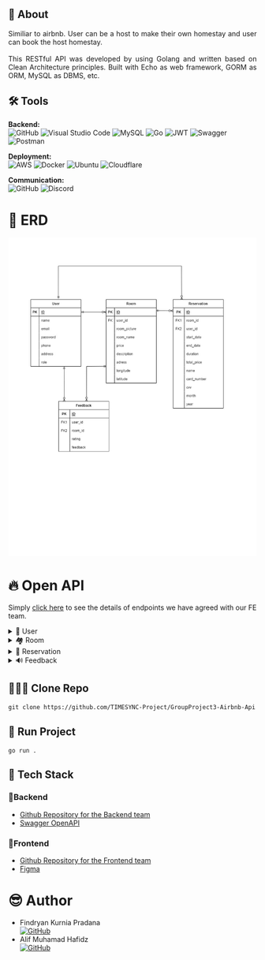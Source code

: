 ## 💫 About
<p align="justify">Similiar to airbnb. User can be a host to make their own homestay and user can book the host homestay.<br>
  <br>
This RESTful API was developed by using Golang and written based on Clean Architecture principles. Built with Echo as web framework, GORM as ORM, MySQL as DBMS, etc.
</p>

## 🛠 Tools
**Backend:** <br>
![GitHub](https://img.shields.io/badge/github-%23121011.svg?style=for-the-badge&logo=github&logoColor=white)
![Visual Studio Code](https://img.shields.io/badge/Visual%20Studio%20Code-0078d7.svg?style=for-the-badge&logo=visual-studio-code&logoColor=white)
![MySQL](https://img.shields.io/badge/mysql-%2300f.svg?style=for-the-badge&logo=mysql&logoColor=white)
![Go](https://img.shields.io/badge/go-%2300ADD8.svg?style=for-the-badge&logo=go&logoColor=white)
![JWT](https://img.shields.io/badge/JWT-black?style=for-the-badge&logo=JSON%20web%20tokens)
![Swagger](https://img.shields.io/badge/-Swagger-%23Clojure?style=for-the-badge&logo=swagger&logoColor=white)
![Postman](https://img.shields.io/badge/Postman-FF6C37?style=for-the-badge&logo=postman&logoColor=white)

**Deployment:** <br>
![AWS](https://img.shields.io/badge/AWS-%23FF9900.svg?style=for-the-badge&logo=amazon-aws&logoColor=white)
![Docker](https://img.shields.io/badge/docker-%230db7ed.svg?style=for-the-badge&logo=docker&logoColor=white)
![Ubuntu](https://img.shields.io/badge/Ubuntu-E95420?style=for-the-badge&logo=ubuntu&logoColor=white)
![Cloudflare](https://img.shields.io/badge/Cloudflare-F38020?style=for-the-badge&logo=Cloudflare&logoColor=white)

**Communication:**  
![GitHub](https://img.shields.io/badge/github%20Project-%23121011.svg?style=for-the-badge&logo=github&logoColor=white)
![Discord](https://img.shields.io/badge/Discord-%237289DA.svg?style=for-the-badge&logo=discord&logoColor=white)

# 🔗 ERD
<img src="Group2_ERD.jpg">

# 🔥 Open API

Simply [click here](https://app.swaggerhub.com/apis-docs/ALIFMUHAMADHAFIDZ23/Air-BNB/1.0.0) to see the details of endpoints we have agreed with our FE team.

<details>
  <summary>👶 User </summary>
  
| Method      | Endpoint            | Params      |q-Params            | JWT Token   | Function                                |
| ----------- | ------------------- | ----------- |--------------------| ----------- | --------------------------------------- |
| POST        | /register           | -           |-                   | NO        | Register a new Use                |
| POST        | /login              | -           |-                   | NO          | Login to the system                     |
| GET         | /users          | -           |-                   | YES         | Show user profile                    |
| PUT         | /users         | -           |-                   | YES         | Update user profile                  |
| DELETE         | /users          | -           |-                   | YES         | Deactivate User                   |
| POST         | /users/upgrade       |  |-                   | YES         | make user to host role                   |

  
</details>

<details>
  <summary>🏘 Room</summary>
  
| Method      | Endpoint            | Params      | JWT Token   | Function                                |
| ----------- | ------------------- | ----------- | ----------- | --------------------------------------- |
| POST        | /rooms              | -           | YES          | Post a rooms as a host                    |
| GET         | /rooms   | -    | YES          | Get All Available room  |
| GET         | /rooms   | rooms_id    | YES          | Get Rooms Detail |
| PUT         | /rooms   | rooms_id    | YES          | Edit Room |
| DELETE       | /rooms   | rooms_id    | YES          | Delete Room |
 | GET         | /users/user_id /rooms  | user_id    | YES          | Get All user room |

  </details>
     <details>
  <summary>📠 Reservation</summary>
  
| Method      | Endpoint            | Params      | JWT Token   | Function                                |
| ----------- | ------------------- | ----------- | ----------- | --------------------------------------- |
| POST        | /reservations/check             | -           | YES          | To Check Room Availability                    |
      | POST         | /reservations   | -    | YES          | Make User Reservation |
| GET         | /reservations   | -    | YES          | Get User Reservation |


  </details>
  <details>
   <summary>🔊 Feedback</summary>
  
| Method      | Endpoint            | Params      | JWT Token   | Function                                |
| ----------- | ------------------- | ----------- | ----------- | --------------------------------------- |
| POST        | /feedbacks             | -           | YES          | To Make a Room Feedback from User                    |
| GET       | /feedbacks             |           | YES          | Get User Feedback                    |
| GET       | /feedbacks/feedback_id             | feedback_id          | YES          | Get User Feedback Detail                    |
| GET      | /rooms/rooms_id/feedback         | rooms_id          | YES          | Get User Feedback In Room Detail                   |
| PUT      | /feedbacks            | feedback_id          | YES          | Edit User Feedback                   |


  </details>
    
 ## 👨🏽‍💻 Clone Repo
```shell
git clone https://github.com/TIMESYNC-Project/GroupProject3-Airbnb-Api
```

## 🎯 Run Project
```shell
go run .
```

## 🚀 Tech Stack
### 🧰Backend
- [Github Repository for the Backend team](https://github.com/Alta-Project3/GroupProject3-Airbnb-Api)
- [Swagger OpenAPI](https://app.swaggerhub.com/apis-docs/ALIFMUHAMADHAFIDZ23/Air-BNB/1.0.0)

### 🧰Frontend
- [Github Repository for the Frontend team](https://github.com/Alta-Project3/GroupProject3-Airbnb-App)
- [Figma](https://www.figma.com/file/zdRtmaAmCsmLGG2b4IioRP/Group-Project-3-Air-Bnb?node-id=0-1&t=PdQQ8RY7Zp6CBCGU-0)

# 😎 Author
-  Findryan Kurnia Pradana  <br>  [![GitHub](https://img.shields.io/badge/Findryan-%23121011.svg?style=for-the-badge&logo=github&logoColor=white)](https://github.com/Findryankp)
-  Alif Muhamad Hafidz <br>  [![GitHub](https://img.shields.io/badge/Alif-%23121011.svg?style=for-the-badge&logo=github&logoColor=white)](https://github.com/AlifMuhamadHafidz)

